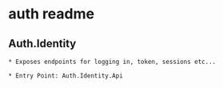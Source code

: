 # auth readme

## Auth.Identity
    * Exposes endpoints for logging in, token, sessions etc...

    * Entry Point: Auth.Identity.Api

